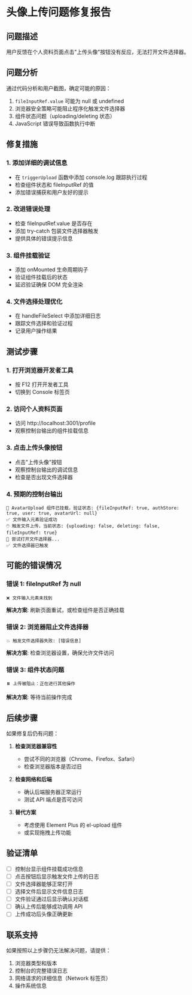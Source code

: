 # 头像上传问题修复报告

## 问题描述
用户反馈在个人资料页面点击"上传头像"按钮没有反应，无法打开文件选择器。

## 问题分析
通过代码分析和用户截图，确定可能的原因：
1. `fileInputRef.value` 可能为 null 或 undefined
2. 浏览器安全策略可能阻止程序化触发文件选择器
3. 组件状态问题（uploading/deleting 状态）
4. JavaScript 错误导致函数执行中断

## 修复措施

### 1. 添加详细的调试信息
- 在 `triggerUpload` 函数中添加 console.log 跟踪执行过程
- 检查组件状态和 fileInputRef 的值
- 添加错误捕获和用户友好的提示

### 2. 改进错误处理
- 检查 fileInputRef.value 是否存在
- 添加 try-catch 包装文件选择器触发
- 提供具体的错误提示信息

### 3. 组件挂载验证
- 添加 onMounted 生命周期钩子
- 验证组件挂载后的状态
- 延迟验证确保 DOM 完全渲染

### 4. 文件选择处理优化
- 在 handleFileSelect 中添加详细日志
- 跟踪文件选择和验证过程
- 记录用户操作结果

## 测试步骤

### 1. 打开浏览器开发者工具
- 按 F12 打开开发者工具
- 切换到 Console 标签页

### 2. 访问个人资料页面
- 访问 http://localhost:3001/profile
- 观察控制台输出的组件挂载信息

### 3. 点击上传头像按钮
- 点击"上传头像"按钮
- 观察控制台输出的调试信息
- 检查是否出现文件选择器

### 4. 预期的控制台输出
```
🔧 AvatarUpload 组件已挂载，验证状态: {fileInputRef: true, authStore: true, user: true, avatarUrl: null}
✅ 文件输入元素验证成功
🖱️ 触发文件上传，当前状态: {uploading: false, deleting: false, fileInputRef: true}
📁 尝试打开文件选择器...
✅ 文件选择器已触发
```

## 可能的错误情况

### 错误 1: fileInputRef 为 null
```
❌ 文件输入元素未找到
```
**解决方案**: 刷新页面重试，或检查组件是否正确挂载

### 错误 2: 浏览器阻止文件选择器
```
💥 触发文件选择器失败: [错误信息]
```
**解决方案**: 检查浏览器设置，确保允许文件访问

### 错误 3: 组件状态问题
```
⏸️ 上传被阻止：正在进行其他操作
```
**解决方案**: 等待当前操作完成

## 后续步骤

如果修复后仍有问题：

1. **检查浏览器兼容性**
   - 尝试不同的浏览器（Chrome、Firefox、Safari）
   - 检查浏览器版本是否过旧

2. **检查网络和后端**
   - 确认后端服务器正常运行
   - 测试 API 端点是否可访问

3. **替代方案**
   - 考虑使用 Element Plus 的 el-upload 组件
   - 或实现拖拽上传功能

## 验证清单

- [ ] 控制台显示组件挂载成功信息
- [ ] 点击按钮后显示触发文件上传的日志
- [ ] 文件选择器能够正常打开
- [ ] 选择文件后显示文件信息日志
- [ ] 文件验证通过后显示确认对话框
- [ ] 确认上传后能够成功调用 API
- [ ] 上传成功后头像正确更新

## 联系支持

如果按照以上步骤仍无法解决问题，请提供：
1. 浏览器类型和版本
2. 控制台的完整错误日志
3. 网络请求的详细信息（Network 标签页）
4. 操作系统信息
